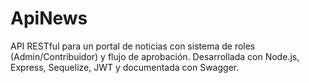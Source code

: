 # ApiNews
API RESTful para un portal de noticias con sistema de roles (Admin/Contribuidor) y flujo de aprobación. Desarrollada con Node.js, Express, Sequelize, JWT y documentada con Swagger.
